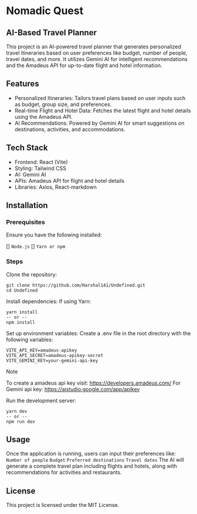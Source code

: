 # Nomadic Quest

## AI-Based Travel Planner
This project is an AI-powered travel planner that generates personalized travel itineraries based on user preferences like budget, number of people, travel dates, and more. It utilizes Gemini AI for intelligent recommendations and the Amadeus API for up-to-date flight and hotel information.

## Features
- Personalized Itineraries: Tailors travel plans based on user inputs such as budget, group size, and preferences.
- Real-time Flight and Hotel Data: Fetches the latest flight and hotel details using the Amadeus API.
- AI Recommendations: Powered by Gemini AI for smart suggestions on destinations, activities, and accommodations.

## Tech Stack
- Frontend: React (Vite)
- Styling: Tailwind CSS
- AI: Gemini AI
- APIs: Amadeus API for flight and hotel details
- Libraries: Axios, React-markdown

## Installation

### Prerequisites
Ensure you have the following installed:

[] `Node.js`
[] `Yarn or npm`

### Steps
Clone the repository:

```
git clone https://github.com/Harshal141/Undefined.git
cd Undefined
```

Install dependencies: If using Yarn:

```
yarn install
-- or --
npm install
```
Set up environment variables: Create a .env file in the root directory with the following variables:

```
VITE_API_KEY=amadeus-apikey
VITE_API_SECRET=amadeus-apikey-secret
VITE_GEMINI_KEY=your-gemini-api-key
```

> [!NOTE]  
> To create a amadeus api key visit: https://developers.amadeus.com/
> For Gemini api key: https://aistudio.google.com/app/apikey

Run the development server:

```
yarn dev
-- or --
npm run dev
```

## Usage

Once the application is running, users can input their preferences like:
`Number of people` `Budget` `Preferred destinations` `Travel dates`
The AI will generate a complete travel plan including flights and hotels, along with recommendations for activities and restaurants.

## License
This project is licensed under the MIT License.
